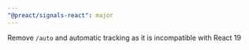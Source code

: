 ```yaml
---
"@preact/signals-react": major
---
```


Remove `/auto` and automatic tracking as it is incompatible with React 19
